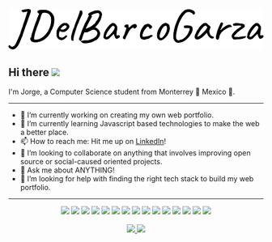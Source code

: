 <p align="center">
  <a href="https://www.linkedin.com/in/jdelbarco/"><img src="https://github.com/Jdelbarcogarza/Jdelbarcogarza/blob/main/brand%20name.png"</img></a>
</p>

## Hi there <img src="https://raw.githubusercontent.com/MartinHeinz/MartinHeinz/master/wave.gif" width="30px">
<!--<p align="center"><img src="https://komarev.com/ghpvc/?username=Jdelbarcogarza&color=brightgreen&label=PROFILE+VIEWS"></img></p>-->

I'm Jorge, a Computer Science student from Monterrey 🤠 Mexico 🌵.

---

- 🔭 I’m currently working on creating my own web portfolio.
- 🌱 I’m currently learning Javascript based technologies to make the web a better place.
- 📫 How to reach me: Hit me up on <a href="https://www.linkedin.com/in/jdelbarco/">LinkedIn</a>! 
- 👯 I’m looking to collaborate on anything that involves improving open source or social-caused oriented projects.
- 💬 Ask me about ANYTHING!
- 🤔 I’m looking for help with finding the right tech stack to build my web portfolio.

---

<div align="center">
  
  <!-- TODO: Add alt text -->
  
  <img src="https://img.shields.io/badge/Code-C++-informational?style=flat&logo=cplusplus&logoColor=white&color=2bbc8a" />
  <img src="https://img.shields.io/badge/Code-C++-informational?style=flat&logo=cplusplus&logoColor=white&color=2bbc8a" />
  <img src="https://img.shields.io/badge/Code-Python-informational?style=flat&logo=python&logoColor=white&color=2bbc8a" />
  <img src="https://img.shields.io/badge/OS-Linux-informational?style=flat&logo=archlinux&logoColor=white&color=2bbc8a" />
  <img src="https://img.shields.io/badge/Framework-Bootstrap-informational?style=flat&logo=bootstrap&logoColor=white&color=2bbc8a" />
  <img src="https://img.shields.io/badge/Code-JavaScript-informational?style=flat&logo=javascript&logoColor=white&color=2bbc8a" />
  <img src="https://img.shields.io/badge/OS-Windows-informational?style=flat&logo=windows&logoColor=white&color=2bbc8a" />
  <img src="https://img.shields.io/badge/Code-HTML-informational?style=flat&logo=html5&logoColor=white&color=2bbc8a" />
  <img src="https://img.shields.io/badge/Code-CSS-informational?style=flat&logo=css3&logoColor=white&color=2bbc8a" />
  <img src="https://img.shields.io/badge/Tool-Git-informational?style=flat&logo=git&logoColor=white&color=2bbc8a" />
  <img src="https://img.shields.io/badge/Tool-Github-informational?style=flat&logo=github&logoColor=white&color=2bbc8a" />
  <img src="https://img.shields.io/badge/DE-KDE-informational?style=flat&logo=kde&logoColor=white&color=2bbc8a" />
  <img src="https://img.shields.io/badge/CLI-Bash-informational?style=flat&logo=gnubash&logoColor=white&color=2bbc8a" />
  <img src="https://img.shields.io/badge/Tool-VSCode-informational?style=flat&logo=visualstudiocode&logoColor=white&color=2bbc8a" />
  <img src="https://img.shields.io/badge/Tool-Markdown-informational?style=flat&logo=markdown&logoColor=white&color=2bbc8a" />
  
</div>

<br>

<div align="center">
<a href="https://github.com/anuraghazra/github-readme-stats">
  <img height="180em" src="https://github-readme-stats.vercel.app/api?username=Jdelbarcogarza&show_icons=true&theme=chartreuse-dark" />

  <img height="180em" src="https://github-readme-stats.vercel.app/api/top-langs/?username=Jdelbarcogarza&layout=compact&theme=chartreuse-dark" />
</a>
  </div>
<!--
-->
